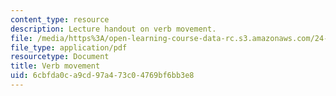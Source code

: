 ```yaml
---
content_type: resource
description: Lecture handout on verb movement.
file: /media/https%3A/open-learning-course-data-rc.s3.amazonaws.com/24-902-language-and-its-structure-ii-syntax-fall-2003/6cbfda0ca9cd97a473c04769bf6bb3e8_9_24_handout.pdf
file_type: application/pdf
resourcetype: Document
title: Verb movement
uid: 6cbfda0c-a9cd-97a4-73c0-4769bf6bb3e8
---
```

